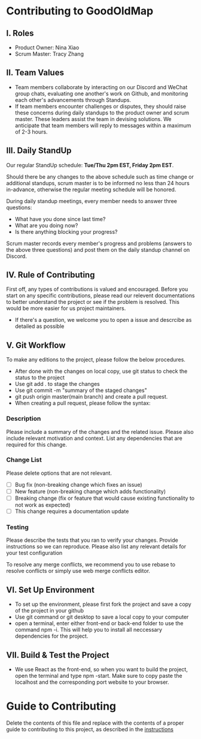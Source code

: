 # Contributing to GoodOldMap
## I. Roles
   - Product Owner: Nina Xiao
   - Scrum Master: Tracy Zhang

## II. Team Values
  - Team members collaborate by interacting on our Discord and WeChat group chats, evaluating one another's work on Github, and monitoring each other's advancements through Standups.
  - If team members encounter challenges or disputes, they should raise these concerns during daily standups to the product owner and scrum master. These leaders assist the team in devising solutions. We anticipate that team members will reply to messages within a maximum of 2-3 hours.

## III. Daily StandUp
  Our regular StandUp schedule: **Tue/Thu 2pm EST, Friday 2pm EST**. 

  Should there be any changes to the above schedule such as time change or additional standups, scrum master is to be informed no less than 24 hours in-advance, otherwise the regular meeting schedule will be honored.

   During daily standup meetings, every member needs to answer three questions:
   - What have you done since last time?
   - What are you doing now?
   - Is there anything blocking your progress?
     
Scrum master records every member's progress and problems (answers to the above three questions) and post them on the daily standup channel on Discord.
        
## IV. Rule of Contributing

First off, any types of contributions is valued and encouraged. Before you start on any specific contributions, please read our relevent documentations to better understand the project or see if the problem is resolved. This would be more easier for us project maintainers. 
   - If there's a question, we welcome you to open a issue and descrcibe as detailed as possible 

## V. Git Workflow

To make any editions to the project, please follow the below procedures.
   - After done with the changes on local copy, use git status to check the status to the project
   - Use git add . to stage the changes
   - Use git commit -m "summary of the staged changes"
   - git push origin master(main branch) and create a pull request.
   - When creating a pull request, please follow the syntax:

### Description

Please include a summary of the changes and the related issue. 
Please also include relevant motivation and context.
List any dependencies that are required for this change.

### Change List

Please delete options that are not relevant.

- [ ] Bug fix (non-breaking change which fixes an issue)
- [ ] New feature (non-breaking change which adds functionality)
- [ ] Breaking change (fix or feature that would cause existing functionality to not work as expected)
- [ ] This change requires a documentation update

### Testing

Please describe the tests that you ran to verify your changes.
Provide instructions so we can reproduce. Please also list any relevant details for your test configuration

To resolve any merge conflicts, we recommend you to use rebase to resolve conflicts or simply use web merge conflicts editor.


## VI. Set Up Environment
   - To set up the environment, please first fork the project and save a copy of the project in your github
   - Use git command or git desktop to save a local copy to your computer
   - open a terminal, enter either front-end or back-end folder to use the command npm -i. This will help you to install all neccessary dependencies for the project.

## VII. Build & Test the Project
   - We use React as the front-end, so when you want to build the project, open the terminal and type npm -start. Make sure to copy paste the localhost and the corresponding port website to your browser. 


# Guide to Contributing
Delete the contents of this file and replace with the contents of a proper guide to contributing to this project, as described in the [instructions](./instructions.md)
